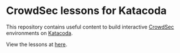 # CrowdSec lessons for Katacoda
This repository contains useful content to build interactive [CrowdSec](https://crowdsec.net) environments on [Katacoda](https://katacoda.com).

View the lessons at [here](https://katacoda.com/meron).